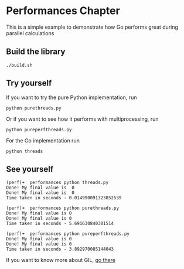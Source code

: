 # Performances Chapter

This is a simple example to demonstrate how Go performs great during parallel calculations

## Build the library

    ./build.sh

## Try yourself

If you want to try the pure Python implementation, run

    python purethreads.py

Or if you want to see how it performs with multiprocessing, run

    python pureperfthreads.py

For the Go implementation run

    python threads

## See yourself

    (perf)➜  performances python threads.py
    Done! My final value is  0
    Done! My final value is  0
    Time taken in seconds - 0.014990091323852539

    (perf)➜  performances python purethreads.py
    Done! My final value is 0
    Done! My final value is 0
    Time taken in seconds - 5.691630840301514

    (perf)➜  performances python pureperfthreads.py
    Done! My final value is 0
    Done! My final value is 0
    Time taken in seconds - 3.892970085144043

If you want to know more about GIL, [go there](https://realpython.com/python-gil/)
